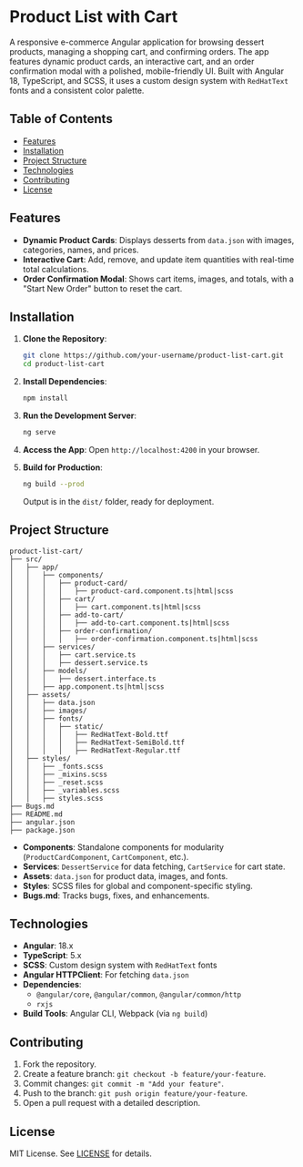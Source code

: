 # Product List with Cart

A responsive e-commerce Angular application for browsing dessert products, managing a shopping cart, and confirming orders. The app features dynamic product cards, an interactive cart, and an order confirmation modal with a polished, mobile-friendly UI. Built with Angular 18, TypeScript, and SCSS, it uses a custom design system with `RedHatText` fonts and a consistent color palette.

## Table of Contents
- [Features](#features)
- [Installation](#installation)
- [Project Structure](#project-structure)
- [Technologies](#technologies)
- [Contributing](#contributing)
- [License](#license)

## Features
- **Dynamic Product Cards**: Displays desserts from `data.json` with images, categories, names, and prices.
- **Interactive Cart**: Add, remove, and update item quantities with real-time total calculations.
- **Order Confirmation Modal**: Shows cart items, images, and totals, with a "Start New Order" button to reset the cart.

## Installation
1. **Clone the Repository**:
   ```bash
   git clone https://github.com/your-username/product-list-cart.git
   cd product-list-cart
   ```
2. **Install Dependencies**:
   ```bash
   npm install
   ```
3. **Run the Development Server**:
   ```bash
   ng serve
   ```
4. **Access the App**:
   Open `http://localhost:4200` in your browser.

5. **Build for Production**:
   ```bash
   ng build --prod
   ```
   Output is in the `dist/` folder, ready for deployment.

## Project Structure
```
product-list-cart/
├── src/
│   ├── app/
│   │   ├── components/
│   │   │   ├── product-card/
│   │   │   │   ├── product-card.component.ts|html|scss
│   │   │   ├── cart/
│   │   │   │   ├── cart.component.ts|html|scss
│   │   │   ├── add-to-cart/
│   │   │   │   ├── add-to-cart.component.ts|html|scss
│   │   │   ├── order-confirmation/
│   │   │   │   ├── order-confirmation.component.ts|html|scss
│   │   ├── services/
│   │   │   ├── cart.service.ts
│   │   │   ├── dessert.service.ts
│   │   ├── models/
│   │   │   ├── dessert.interface.ts
│   │   ├── app.component.ts|html|scss
│   ├── assets/
│   │   ├── data.json
│   │   ├── images/
│   │   ├── fonts/
│   │   │   ├── static/
│   │   │   │   ├── RedHatText-Bold.ttf
│   │   │   │   ├── RedHatText-SemiBold.ttf
│   │   │   │   ├── RedHatText-Regular.ttf
│   ├── styles/
│   │   ├── _fonts.scss
│   │   ├── _mixins.scss
│   │   ├── _reset.scss
│   │   ├── _variables.scss
│   │   ├── styles.scss
├── Bugs.md
├── README.md
├── angular.json
├── package.json
```

- **Components**: Standalone components for modularity (`ProductCardComponent`, `CartComponent`, etc.).
- **Services**: `DessertService` for data fetching, `CartService` for cart state.
- **Assets**: `data.json` for product data, images, and fonts.
- **Styles**: SCSS files for global and component-specific styling.
- **Bugs.md**: Tracks bugs, fixes, and enhancements.

## Technologies
- **Angular**: 18.x
- **TypeScript**: 5.x
- **SCSS**: Custom design system with `RedHatText` fonts
- **Angular HTTPClient**: For fetching `data.json`
- **Dependencies**:
  - `@angular/core`, `@angular/common`, `@angular/common/http`
  - `rxjs`
- **Build Tools**: Angular CLI, Webpack (via `ng build`)

## Contributing
1. Fork the repository.
2. Create a feature branch: `git checkout -b feature/your-feature`.
3. Commit changes: `git commit -m "Add your feature"`.
4. Push to the branch: `git push origin feature/your-feature`.
5. Open a pull request with a detailed description.

## License
MIT License. See [LICENSE](LICENSE) for details.
